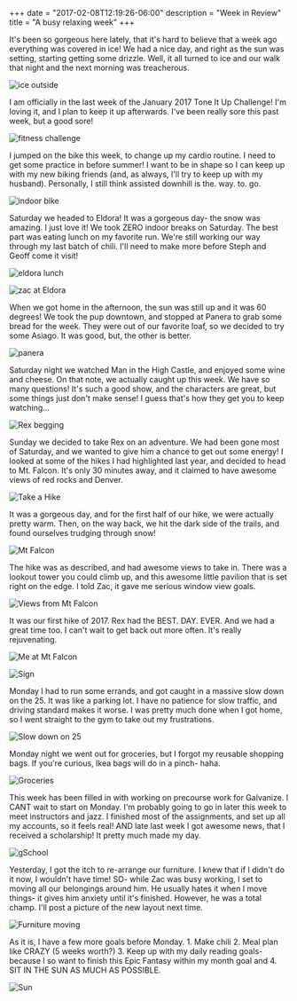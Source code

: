 +++
date = "2017-02-08T12:19:26-06:00"
description = "Week in Review"
title = "A busy relaxing week"
+++

<!-- +++
date = "2017-02-08T17:00:00+09:00"
draft = false
title = "A busy relaxing week"
description = "Week in Review"
categories = ["fitness", "hikes", "home"]
featured = "2017_02/2017_02_08/sunsnow.jpg"
featuredpath = "/images"
type = "post"
+++ -->

It's been so gorgeous here lately, that it's hard to believe that a week ago everything was covered in ice! We had a nice day, and right as the sun was setting, starting getting some drizzle. Well, it all turned to ice and our walk that night and the next morning was treacherous.

![ice outside](/images/2017_02/2017_02_08/cold.jpg)

I am officially in the last week of the January 2017 Tone It Up Challenge! I'm loving it, and I plan to keep it up afterwards. I've been really sore this past week, but a good sore!

![fitness challenge](/images/2017_02/2017_02_08/tiu.jpg)

I jumped on the bike this week, to change up my cardio routine. I need to get some practice in before summer! I want to be in shape so I can keep up with my new biking friends (and, as always, I'll try to keep up with my husband). Personally, I still think assisted downhill is the. way. to. go.

![indoor bike](/images/2017_02/2017_02_08/bike.jpg)

Saturday we headed to Eldora! It was a gorgeous day- the snow was amazing. I just love it! We took ZERO indoor breaks on Saturday. The best part was eating lunch on my favorite run. We're still working our way through my last batch of chili. I'll need to make more before Steph and Geoff come it visit!

![eldora lunch](/images/2017_02/2017_02_08/eldoracol.jpg)

![zac at Eldora](/images/2017_02/2017_02_08/eldoraz.jpg)

When we got home in the afternoon, the sun was still up and it was 60 degrees! We took the pup downtown, and stopped at Panera to grab some bread for the week. They were out of our favorite loaf, so we decided to try some Asiago. It was good, but, the other is better.

![panera](/images/2017_02/2017_02_08/panera.jpg)

Saturday night we watched Man in the High Castle, and enjoyed some wine and cheese. On that note, we actually caught up this week. We have so many questions! It's such a good show, and the characters are great, but some things just don't make sense! I guess that's how they get you to keep watching...

![Rex begging](/images/2017_02/2017_02_08/cheese.jpg)

Sunday we decided to take Rex on an adventure. We had been gone most of Saturday, and we wanted to give him a chance to get out some energy! I looked at some of the hikes I had highlighted last year, and decided to head to Mt. Falcon. It's only 30 minutes away, and it claimed to have awesome views of red rocks and Denver.

![Take a Hike](/images/2017_02/2017_02_08/mtfalconz2.jpg)

It was a gorgeous day, and for the first half of our hike, we were actually pretty warm. Then, on the way back, we hit the dark side of the trails, and found ourselves trudging through snow!

![Mt Falcon](/images/2017_02/2017_02_08/sunsnow.jpg)

The hike was as described, and had awesome views to take in. There was a lookout tower you could climb up, and this awesome little pavilion that is set right on the edge. I told Zac, it gave me serious window view goals.

![Views from Mt Falcon](/images/2017_02/2017_02_08/falconviews.jpg)

It was our first hike of 2017. Rex had the BEST. DAY. EVER. And we had a great time too. I can't wait to get back out more often. It's really rejuvenating.

![Me at Mt Falcon](/images/2017_02/2017_02_08/mtfalconm.jpg)

![Sign](/images/2017_02/2017_02_08/mtfalconz.jpg)

Monday I had to run some errands, and got caught in a massive slow down on the 25. It was like a parking lot. I have no patience for slow traffic, and driving standard makes it worse. I was pretty much done when I got home, so I went straight to the gym to take out my frustrations.

![Slow down on 25](/images/2017_02/2017_02_08/parkinglot.jpg)

Monday night we went out for groceries, but I forgot my reusable shopping bags. If you're curious, Ikea bags will do in a pinch- haha.

![Groceries](/images/2017_02/2017_02_08/ikea.jpg)

This week has been filled in with working on precourse work for Galvanize. I CANT wait to start on Monday. I'm probably going to go in later this week to meet instructors and jazz. I finished most of the assignments, and set up all my accounts, so it feels real!  AND late last week I got awesome news, that I received a scholarship! It pretty much made my day.

![gSchool](/images/2017_02/2017_02_08/gschool.jpg)

Yesterday, I got the itch to re-arrange our furniture. I knew that if I didn't do it now, I wouldn't have time! SO- while Zac was busy working, I set to moving all our belongings around him. He usually hates it when I move things- it gives him anxiety until it's finished. However, he was a total champ. I'll post a picture of the new layout next time.

![Furniture moving](/images/2017_02/2017_02_08/move.jpg)

As it is, I have a few more goals before Monday. 1. Make chili 2. Meal plan like CRAZY (5 weeks worth?) 3. Keep up with my daily reading goals- because I so want to finish this Epic Fantasy within my month goal and 4. SIT IN THE SUN AS MUCH AS POSSIBLE.

![Sun](/images/2017_02/2017_02_08/sunshine.jpg)
